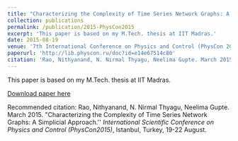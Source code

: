 ```yaml
---
title: "Characterizing the Complexity of Time Series Network Graphs: A Simplicial Approach"
collection: publications
permalink: /publication/2015-PhysCon2015
excerpt: 'This paper is based on my M.Tech. thesis at IIT Madras.'
date: 2015-08-19
venue: '7th International Conference on Physics and Control (PhysCon 2015), Istanbul, Turkey'
paperurl: 'http://lib.physcon.ru/doc?id=e14e67514c80'
citation: 'Rao, Nithyanand, N. Nirmal Thyagu, Neelima Gupte. March 2015. "Characterizing the Complexity of Time Series Network Graphs: A Simplicial Approach.'' *International Scientific Conference on Physics and Control (PhysCon2015)*, Istanbul, Turkey, 19--22 August.'
---
```

This paper is based on my M.Tech. thesis at IIT Madras.

[Download paper here](http://academicpages.github.io/files/PhysCon2015.pdf)

Recommended citation: Rao, Nithyanand, N. Nirmal Thyagu, Neelima Gupte. March 2015. "Characterizing the Complexity of Time Series Network Graphs: A Simplicial Approach.'' <i>International Scientific Conference on Physics and Control (PhysCon2015)</i>, Istanbul, Turkey, 19-22 August.
